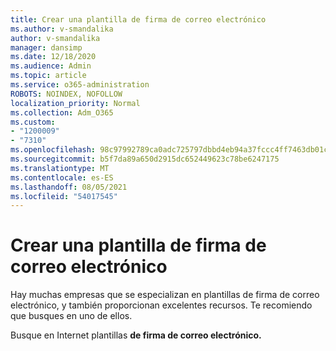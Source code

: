 ```yaml
---
title: Crear una plantilla de firma de correo electrónico
ms.author: v-smandalika
author: v-smandalika
manager: dansimp
ms.date: 12/18/2020
ms.audience: Admin
ms.topic: article
ms.service: o365-administration
ROBOTS: NOINDEX, NOFOLLOW
localization_priority: Normal
ms.collection: Adm_O365
ms.custom:
- "1200009"
- "7310"
ms.openlocfilehash: 98c97992789ca0adc725797dbbd4eb94a37fccc4ff7463db01cf4f28e5106174
ms.sourcegitcommit: b5f7da89a650d2915dc652449623c78be6247175
ms.translationtype: MT
ms.contentlocale: es-ES
ms.lasthandoff: 08/05/2021
ms.locfileid: "54017545"
---
```

# <a name="create-an-email-signature-template"></a>Crear una plantilla de firma de correo electrónico

Hay muchas empresas que se especializan en plantillas de firma de correo electrónico, y también proporcionan excelentes recursos. Te recomiendo que busques en uno de ellos.

Busque en Internet plantillas **de firma de correo electrónico.**